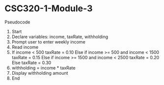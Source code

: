 # CSC320-1-Module-3

Pseudocode

1. Start
2. Declare variables: income, taxRate, withholding
3. Prompt user to enter weekly income
4. Read income
5. If income < 500
       taxRate = 0.10
   Else if income >= 500 and income < 1500
       taxRate = 0.15
   Else if income >= 1500 and income < 2500
       taxRate = 0.20
   Else
       taxRate = 0.30
6. withholding = income * taxRate
7. Display withholding amount
8. End
